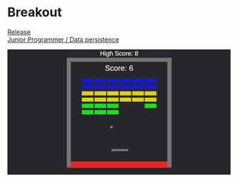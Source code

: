 # Breakout

[Release](https://play.unity.com/mg/other/breakout-44)  
[Junior Programmer / Data persistence](https://learn.unity.com/tutorial/submission-data-persistence-in-a-new-repo)  

![](./ingame_screenshot.png)

